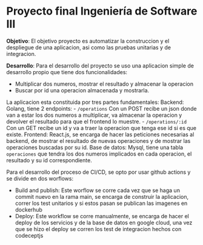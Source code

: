 # Proyecto final Ingeniería de Software III

**Objetivo**: El objetivo proyecto es automatizar la construccion y el despliegue de una aplicacion, asi como las pruebas unitarias y de integracion.

**Desarrollo**: Para el desarrollo del proyecto se uso una aplicacion simple de desarrollo propio que tiene dos funcionalidades:
- Multiplicar dos numeros, mostrar el resultado y almacenar la operacion
- Buscar por id una operacion almacenada y mostrarla.

La aplicacion esta constituida por tres partes fundamentales:
  Backend: Golang, tiene 2 endpoints:
    - `/operations` Con un POST recibe un json donde van a estar los dos numeros a multiplicar, va almacenar la operacion y devolver el resultado para que el frontend lo muestre.
    - `/operations/:id` Con un GET recibe un id y va a traer la operacion que tenga ese id si es que existe.
  Frontend: React.js, se encarga de hacer las peticiones necesarias al backend, de mostrar el resultado de nuevas operaciones y de mostrar las operaciones buscadas por su id.
  Base de datos: Mysql, tiene una tabla `operaciones` que tendra los dos numeros implicados en cada operacion, el resultado y su id correspondiente.

Para el desarrollo del proceso de CI/CD, se opto por usar github actions y se divide en dos worflows:
- Build and publish: Este worflow se corre cada vez que se haga un commit nuevo en la rama main, se encarga de construir la aplicacion, correr los test unitarios y si estos pasan se publican las imagenes en dockerhub
- Deploy: Este workflow se corre manualmente, se encarga de hacer el deploy de los servicios y de la base de datos en google cloud, una vez que se hizo el deploy se corren los test de integracion hechos con codeceptjs
